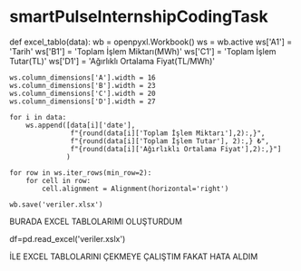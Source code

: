 # smartPulseInternshipCodingTask


def excel_tablo(data):
    wb = openpyxl.Workbook()
    ws = wb.active
    ws['A1'] = 'Tarih'
    ws['B1'] = 'Toplam İşlem Miktarı(MWh)'
    ws['C1'] = 'Toplam İşlem Tutar(TL)'
    ws['D1'] = 'Ağırlıklı Ortalama Fiyat(TL/MWh)'

    ws.column_dimensions['A'].width = 16
    ws.column_dimensions['B'].width = 23
    ws.column_dimensions['C'].width = 20
    ws.column_dimensions['D'].width = 27

    for i in data:
        ws.append([data[i]['date'],
                   f"{round(data[i]['Toplam İşlem Miktarı'],2):,}",
                   f"{round(data[i]['Toplam İşlem Tutar'], 2):,} ₺",
                   f"{round(data[i]['Ağırlıklı Ortalama Fiyat'],2):,}"]
                  )

    for row in ws.iter_rows(min_row=2):
        for cell in row:
            cell.alignment = Alignment(horizontal='right')

    wb.save('veriler.xlsx')

 BURADA EXCEL TABLOLARIMI OLUŞTURDUM
 
df=pd.read_excel('veriler.xslx') 

İLE EXCEL TABLOLARINI ÇEKMEYE ÇALIŞTIM FAKAT HATA ALDIM
